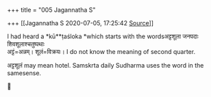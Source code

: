 +++
title = "005 Jagannatha S"

+++
[[Jagannatha S	2020-07-05, 17:25:42 [Source](https://groups.google.com/g/samskrita/c/zCM5bNfRsBQ)]]



I had heard a *kū**ṭaśloka *which starts with the wordsअट्टशूला जनपदाः शिवशूलाश्चतुष्पथाः  
अट्टं=अन्नम्। शूलं=विक्रयः। I do not know the meaning of second quarter.

अट्टशूलं may mean hotel. Samskrta daily Sudharma uses the word in the samesense.  

  



